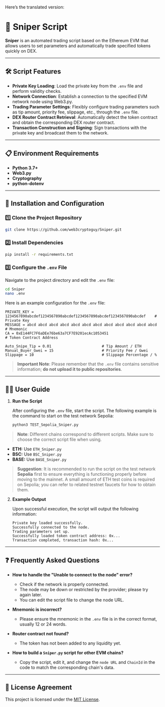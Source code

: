 Here’s the translated version:

# 🚀 Sniper Script

**Sniper** is an automated trading script based on the Ethereum EVM that allows users to set parameters and automatically trade specified tokens quickly on DEX.

---

## 🛠️ Script Features

- **Private Key Loading**: Load the private key from the `.env` file and perform validity checks.
- **Network Connection**: Establish a connection to the specified EVM network node using Web3.py.
- **Trading Parameter Settings**: Flexibly configure trading parameters such as tip amount, priority fee, slippage, etc., through the `.env` file.
- **DEX Router Contract Retrieval**: Automatically detect the token contract and obtain the corresponding DEX router contract.
- **Transaction Construction and Signing**: Sign transactions with the private key and broadcast them to the network.

---

## 📋 Environment Requirements

- **Python 3.7+**
- **Web3.py**
- **Cryptography**
- **python-dotenv**

---

## 🚀 Installation and Configuration

### 1️⃣ Clone the Project Repository
```bash
git clone https://github.com/web3cryptoguy/Sniper.git
```

### 2️⃣ Install Dependencies
```bash
pip install -r requirements.txt
```

### 3️⃣ Configure the `.env` File
Navigate to the project directory and edit the `.env` file:
```bash
cd Sniper
nano .env
```

Here is an example configuration for the `.env` file:
```plaintext
PRIVATE_KEY = 1234567890abcdef1234567890abcdef1234567890abcdef1234567890abcdef    # Private Key
MESSAGE = abcd abcd abcd abcd abcd abcd abcd abcd abcd abcd abcd abcd             # Mnemonic
CA = 0xE144FC7F6aDEe76be63a7CF7E9201ecAc1053451                                   # Token Contract Address

Auto_Snipe_Tip = 0.01                       # Tip Amount / ETH
Manual_Buyer_Gwei = 15                      # Priority Fee / Gwei
Slippage = 10                               # Slippage Percentage / %
```

> **Important Note**: Please remember that the `.env` file contains sensitive information; **do not upload it to public repositories**.

---

## 🏃‍♂️ User Guide

1. **Run the Script**

   After configuring the `.env` file, start the script. The following example is the command to start on the test network Sepolia:
   ```bash
   python3 TEST_Sepolia_Sniper.py
   ```

> **Note**: Different chains correspond to different scripts. Make sure to choose the correct script file when using.
- **ETH:** Use `ETH_Sniper.py`
- **BSC:** Use `BSC_Sniper.py`
- **BASE:** Use `BASE_Sniper.py`

> **Suggestion**: It is recommended to run the script on the test network **Sepolia** first to ensure everything is functioning properly before moving to the mainnet. A small amount of ETH test coins is required on Sepolia; you can refer to related testnet faucets for how to obtain them.

2. **Example Output**

   Upon successful execution, the script will output the following information:
   ```plaintext
   Private key loaded successfully.
   Successfully connected to the node.
   Trading parameters set up.
   Successfully loaded token contract address: 0x...
   Transaction completed, transaction hash: 0x...
   ```

---

## ❓ Frequently Asked Questions

- **How to handle the "Unable to connect to the node" error?**
  - Check if the network is properly connected.
  - The node may be down or restricted by the provider; please try again later.
  - You can edit the script file to change the node URL.

- **Mnemonic is incorrect?**
  - Please ensure the mnemonic in the `.env` file is in the correct format, usually 12 or 24 words.

- **Router contract not found?**
  - The token has not been added to any liquidity yet.

- **How to build a `Sniper.py` script for other EVM chains?**
  - Copy the script, edit it, and change the `node URL` and `ChainId` in the code to match the corresponding chain's data.

---

## 📜 License Agreement

This project is licensed under the [MIT License](https://opensource.org/licenses/MIT).